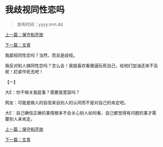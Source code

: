 # 我歧视同性恋吗

>发布时间：yyyy.mm.dd

[上一篇：保守和开放](/social/article81)

[下一篇：文青](/social/article83)

我鄙视同性恋吗？当然，而且是歧视。

我反对别人搞同性恋吗？怎么会！我就喜欢看傻逼玩死自己，给他们加油还来不及呢！赶紧作死去吧！  

【一】

大E：你干嘛关我屁事？需要我宽容吗？  

网友：可能是做人的自信来自别人的认同而不是对自己的肯定吧。

大E：自己确信正确的事情根本不会关心别人如何看，自己都觉得有问题的事才需要别人来肯定。

[上一篇：保守和开放](/social/article81)

[下一篇：文青](/social/article83)

